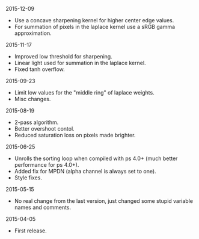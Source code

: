 2015-12-09 
- Use a concave sharpening kernel for higher center edge values.
- For summation of pixels in the laplace kernel use a sRGB gamma approximation.


2015-11-17 
- Improved low threshold for sharpening.
- Linear light used for summation in the laplace kernel.
- Fixed tanh overflow.


2015-09-23 
- Limit low values for the "middle ring" of laplace weights.
- Misc changes.


2015-08-19 
- 2-pass algorithm.
- Better overshoot contol.
- Reduced saturation loss on pixels made brighter.


2015-06-25 
- Unrolls the sorting loop when compiled with ps 4.0+ (much better performance for ps 4.0+).
- Added fix for MPDN (alpha channel is always set to one).
- Style fixes.


2015-05-15 
- No real change from the last version, just changed some stupid variable names and comments.


2015-04-05 
- First release.

